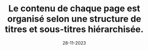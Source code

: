 ---
N: '227'
Rubrique: Structure et code
title: Le contenu de chaque page est organisé selon une structure de titres et sous-titres
  hiérarchisée.
detail: Le contenu de chaque Document de Contenu (Content Document) est organisé  selon une structure de titres et sous-titres hiérarchisée.
categories: [" Structure et code"]
agrege: O4227-E072
opquast: '4227'
indiceebook: '72'
description: "Règle n° 072"
weight:  072
actif: '1'
layout: data
date: 28-11-2023
---